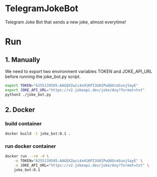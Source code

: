 # TelegramJokeBot
Telegram Joke Bot that sends a new joke, almost everytime!

# Run

## 1. Manually
We need to export two environment variables TOKEN and JOKE_API_URL before running the joke_bot.py script.

```bash 
export TOKEN="6255139505:AAGQXZwzi4xH1KPI3UAIPwQ6OcmSvojSayE"
export JOKE_API_URL="https://v2.jokeapi.dev/joke/Any?format=txt"
python3 ./joke_bot.py
```

## 2. Docker

### build container
```bash
docker build -t joke_bot:0.1 .
```

### run docker container
```bash
docker run --rm -d \
    -e TOKEN="6255139505:AAGQXZwzi4xH1KPI3UAIPwQ6OcmSvojSayE" \
    -e JOKE_API_URL="https://v2.jokeapi.dev/joke/Any?format=txt" \
    joke_bot:0.1
```
